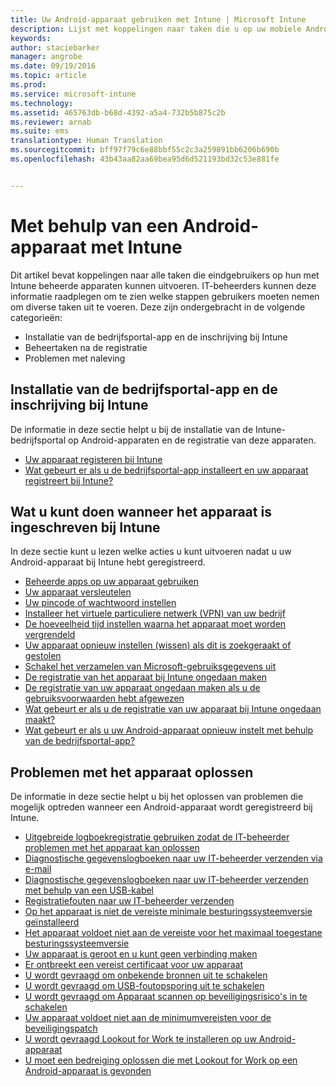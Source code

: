 ```yaml
---
title: Uw Android-apparaat gebruiken met Intune | Microsoft Intune
description: Lijst met koppelingen naar taken die u op uw mobiele Android-apparaat kunt uitvoeren wanneer het apparaat bij Intune is ingeschreven
keywords: 
author: staciebarker
manager: angrobe
ms.date: 09/19/2016
ms.topic: article
ms.prod: 
ms.service: microsoft-intune
ms.technology: 
ms.assetid: 465763db-b68d-4392-a5a4-732b5b875c2b
ms.reviewer: arnab
ms.suite: ems
translationtype: Human Translation
ms.sourcegitcommit: bff97f79c6e88bbf55c2c3a259891bb6206b690b
ms.openlocfilehash: 43b43aa82aa69bea95d6d521193bd32c53e881fe


---
```



# Met behulp van een Android-apparaat met Intune

Dit artikel bevat koppelingen naar alle taken die eindgebruikers op hun met Intune beheerde apparaten kunnen uitvoeren. IT-beheerders kunnen deze informatie raadplegen om te zien welke stappen gebruikers moeten nemen om diverse taken uit te voeren. Deze zijn ondergebracht in de volgende categorieën:

- Installatie van de bedrijfsportal-app en de inschrijving bij Intune
- Beheertaken na de registratie
- Problemen met naleving

## Installatie van de bedrijfsportal-app en de inschrijving bij Intune

De informatie in deze sectie helpt u bij de installatie van de Intune-bedrijfsportal op Android-apparaten en de registratie van deze apparaten.

- [Uw apparaat registeren bij Intune](enroll-your-device-in-Intune-android.md)
- [Wat gebeurt er als u de bedrijfsportal-app installeert en uw apparaat registreert bij Intune?](what-happens-if-you-install-the-company-portal-app-and-enroll-your-device-in-intune-android.md)

## Wat u kunt doen wanneer het apparaat is ingeschreven bij Intune

In deze sectie kunt u lezen welke acties u kunt uitvoeren nadat u uw Android-apparaat bij Intune hebt geregistreerd.

- [Beheerde apps op uw apparaat gebruiken](use-managed-apps-on-your-device-android.md)
- [Uw apparaat versleutelen](encrypt-your-device-android.md)
- [Uw pincode of wachtwoord instellen](set-your-pin-or-password-android.md)
- [Installeer het virtuele particuliere netwerk (VPN) van uw bedrijf](install-your-companys-virtual-private-network-VPN-android.md)
- [De hoeveelheid tijd instellen waarna het apparaat moet worden vergrendeld](set-the-amount-of-time-before-your-device-is-locked-android.md)
- [Uw apparaat opnieuw instellen (wissen) als dit is zoekgeraakt of gestolen](reset-erase-your-lost-or-stolen-device-android.md)
- [Schakel het verzamelen van Microsoft-gebruiksgegevens uit](turn-off-microsoft-usage-data-collection-android.md)
- [De registratie van het apparaat bij Intune ongedaan maken](unenroll-your-device-from-intune-android.md)
- [De registratie van uw apparaat ongedaan maken als u de gebruiksvoorwaarden hebt afgewezen](unenroll-your-device-from-intune-if-you-declined-terms-of-use-android.md)
- [Wat gebeurt er als u de registratie van uw apparaat bij Intune ongedaan maakt?](what-happens-if-you-unenroll-your-device-from-intune-android.md)
- [Wat gebeurt er als u uw Android-apparaat opnieuw instelt met behulp van de bedrijfsportal-app?](what-happens-if-you-reset-your-device-using-the-company-portal-android.md)
<!--- - [What is the Rights Management sharing app?](what-is-the-rms-sharing-app-android.md) --->

## Problemen met het apparaat oplossen

De informatie in deze sectie helpt u bij het oplossen van problemen die mogelijk optreden wanneer een Android-apparaat wordt geregistreerd bij Intune.

- [Uitgebreide logboekregistratie gebruiken zodat de IT-beheerder problemen met het apparaat kan oplossen](use-verbose-logging-to-help-your-it-administrator-fix-device-issues-android.md)
- [Diagnostische gegevenslogboeken naar uw IT-beheerder verzenden via e-mail](send-diagnostic-data-logs-to-your-it-administrator-using-email-android.md)
- [Diagnostische gegevenslogboeken naar uw IT-beheerder verzenden met behulp van een USB-kabel](send-diagnostic-data-logs-to-your-it-administrator-using-a-usb-cable-android.md)
- [Registratiefouten naar uw IT-beheerder verzenden](send-enrollment-errors-to-your-it-administrator-android.md)
- [Op het apparaat is niet de vereiste minimale besturingssysteemversie geïnstalleerd](device-doesnt-have-the-required-minimum-operating-system-version-android.md)
- [Het apparaat voldoet niet aan de vereiste voor het maximaal toegestane besturingssysteemversie](device-doesnt-comply-with-maximum-operating-system-version-android.md)
- [Uw apparaat is geroot en u kunt geen verbinding maken](your-device-is-rooted-and-you-cant-connect-android.md)
- [Er ontbreekt een vereist certificaat voor uw apparaat](your-device-is-missing-a-required-certificate-android.md)
- [U wordt gevraagd om onbekende bronnen uit te schakelen](you-are-asked-to-turn-off-unknown-sources-android.md)
- [U wordt gevraagd om USB-foutopsporing uit te schakelen](you-are-asked-to-turn-off-usb-debugging-android.md)
- [U wordt gevraagd om Apparaat scannen op beveiligingsrisico's in te schakelen](you-are-asked-to-turn-on-scan-device-for-security-threats-android.md)
- [Uw apparaat voldoet niet aan de minimumvereisten voor de beveiligingspatch](your-device-does-not-meet-the-minimum-security-patch-android.md)
- [U wordt gevraagd Lookout for Work te installeren op uw Android-apparaat](you-are-prompted-to-install-lookout-for-work-android.md)
- [U moet een bedreiging oplossen die met Lookout for Work op een Android-apparaat is gevonden](you-need-to-resolve-a-threat-found-by-lookout-for-work-android.md)



<!--HONumber=Sep16_HO3-->


